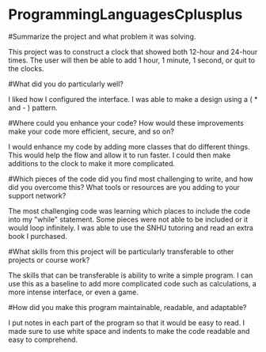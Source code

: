 # ProgrammingLanguagesCplusplus

#Summarize the project and what problem it was solving.

This project was to construct a clock that showed both 12-hour and 24-hour times. The user will then be able to add 1 hour, 1 minute, 1 second, or quit to the clocks.

#What did you do particularly well?

I liked how I configured the interface. I was able to make a design using a ( * and - ) pattern.

#Where could you enhance your code? How would these improvements make your code more efficient, secure, and so on?

I would enhance my code by adding more classes that do different things. This would help the flow and allow it to run faster. I could then make additions to the clock to make it more complicated.

#Which pieces of the code did you find most challenging to write, and how did you overcome this? What tools or resources are you adding to your support network?

The most challenging code was learning which places to include the code into my "while" statement. Some pieces were not able to be included or it would loop infinitely. I was able to use the SNHU tutoring and read an extra book I purchased.

#What skills from this project will be particularly transferable to other projects or course work?

The skills that can be transferable is ability to write a simple program. I can use this as a baseline to add more complicated code such as calculations, a more intense interface, or even a game.

#How did you make this program maintainable, readable, and adaptable?

I put notes in each part of the program so that it would be easy to read. I made sure to use white space and indents to make the code readable and easy to comprehend.
